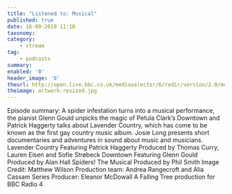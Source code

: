 ```yaml
---
title: "Listened to: Musical"
published: true
date: 16-09-2019 11:18
taxonomy:
category:
	- stream
tag:
	- podcasts
summary:
enabled: '0'
header_image: '0'
theurl: http://open.live.bbc.co.uk/mediaselector/6/redir/version/2.0/mediaset/audio-nondrm-download/proto/http/vpid/p07m9sg1.mp3
theimage: artwork-resized.jpg
--- 
```

Episode summary: A spider infestation turns into a musical performance, the pianist Glenn Gould unpicks the magic of Petula Clark’s Downtown and Patrick Haggerty talks about Lavender Country, which has come to be known as the first gay country music album. Josie Long presents short documentaries and adventures in sound about music and musicians. Lavender Country Featuring Patrick Haggerty Produced by Thomas Curry, Lauren Eisen and Sofie Strøbeck Downtown Featuring Glenn Gould Produced by Alan Hall Spiders! The Musical Produced by Phil Smith Image Credit: Matthew Wilson Production team: Andrea Rangecroft and Alia Cassam Series Producer: Eleanor McDowall A Falling Tree production for BBC Radio 4
